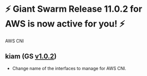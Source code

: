 # :zap: Giant Swarm Release 11.0.2 for AWS is now active for you! :zap:

AWS CNI

## kiam (GS [v1.0.2](https://github.com/giantswarm/kiam-app/blob/master/CHANGELOG.md#v120-2020-03-11))

- Change name of the interfaces to manage for AWS CNI.